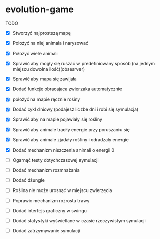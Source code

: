 # evolution-game
TODO
- [x] Stworzyć najprostszą mapę
- [x] Położyć na niej animala i narysować
- [x] Położyć wiele animali
- [x] Sprawić aby mogły się ruszać w predefiniowany sposób (na jednym miejscu dowolna ilość)(obsesrver) 
- [x] Sprawić aby mapa się zawijała
- [x] Dodać funkcje obracajaca zwierzaka automatycznie
- [x] położyć na mapie ręcznie rośiny
- [x] Dodać cykl dniowy (podajesz liczbe dni i robi się symulacja)
- [x] Sprawić aby na mapie pojawiały się rośliny
- [x] Sprawić aby animale traciły energie przy poruszaniu się
- [x] Sprawić aby animale zjadały rośliny i odradzały energie
- [x] Dodać mechanizm niszczenia animali o energii 0
- [ ] Ogarnąć testy dotychczasowej symulacji
- [ ] Dodać mechanizm rozmnażania
- [ ] Dodać dżungle
- [ ] Roślina nie może urosnąć w miejscu zwierzęcia
- [ ] Poprawic mechanizm rozrostu trawy
- [ ] Dodać interfejs graficzny w swingu
- [ ] Dodać statystyki wyświetlane w czasie rzeczywistym symulacji
- [ ] Dodać zatrzymywanie symulacji


